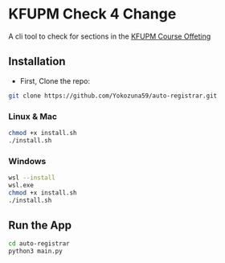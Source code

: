 # KFUPM Check 4 Change

A cli tool to check for sections in the [KFUPM Course Offeting]("https://registrar.kfupm.edu.sa/courses-classes/course-offering/")

## Installation

- First, Clone the repo:

```bash
git clone https://github.com/Yokozuna59/auto-registrar.git
```

### Linux & Mac

```bash
chmod +x install.sh
./install.sh
```

### Windows

```bash
wsl --install
wsl.exe
chmod +x install.sh
./install.sh
```

## Run the App

```bash
cd auto-registrar
python3 main.py
```
